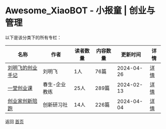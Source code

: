 # Awesome_XiaoBOT - 小报童 | 创业与管理

以下是该分类下的所有专栏：

| 名称 | 作者 | 读者数量 | 内容数量 | 更新时间 | 详情 |
|------|------|----------|----------|----------|------|
| [刘明飞的创业手记](https://xiaobot.net/p/daobi?refer=0b133df9-27dc-423b-8101-639049001c13) | 刘明飞 | 1人 | 76篇 |  2024-04-26 | [详情](data/daobi.md) |
| [一堂创业课](https://xiaobot.net/p/wcs918?refer=0b133df9-27dc-423b-8101-639049001c13) | 春生-企业教练 | 25人 | 289篇 |  2024-02-13 | [详情](data/wcs918.md) |
| [创业家创新陪跑](https://xiaobot.net/p/qch20121212?refer=0b133df9-27dc-423b-8101-639049001c13) | 创新研习社 | 14人 | 226篇 |  2024-04-04 | [详情](data/qch20121212.md) |


返回 [首页](../README.md)

